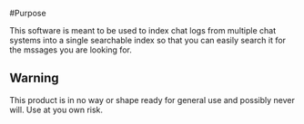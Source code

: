#Purpose

This software is meant to be used to index chat logs from multiple chat systems into a single searchable index so that you can easily search it for the mssages you are looking for.

## Warning

This product is in no way or shape ready for general use and possibly never will. Use at you own risk.